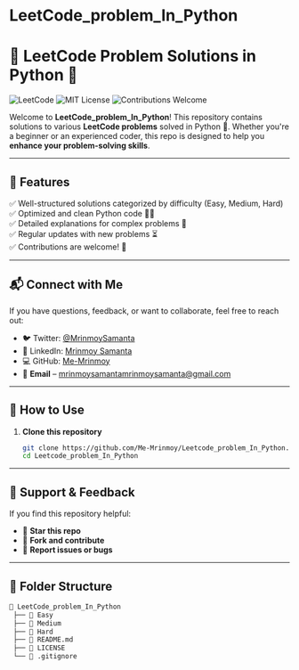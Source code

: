 # LeetCode_problem_In_Python

# 🚀 LeetCode Problem Solutions in Python 🐍

![LeetCode](https://img.shields.io/badge/LeetCode-Python-blue.svg?logo=leetcode&logoColor=white)
![MIT License](https://img.shields.io/badge/License-MIT-green.svg)
![Contributions Welcome](https://img.shields.io/badge/PRs-Welcome-orange.svg)

Welcome to **LeetCode_problem_In_Python**! This repository contains solutions to various **LeetCode problems** solved in Python 🐍. Whether you're a beginner or an experienced coder, this repo is designed to help you **enhance your problem-solving skills**.

---

## 📌 Features
✅ Well-structured solutions categorized by difficulty (Easy, Medium, Hard)  
✅ Optimized and clean Python code 🧑‍💻  
✅ Detailed explanations for complex problems 📖  
✅ Regular updates with new problems ⏳  
✅ Contributions are welcome! 🤝  

---

## 📬 Connect with Me

If you have questions, feedback, or want to collaborate, feel free to reach out:

- 🐦 Twitter: [@MrinmoySamanta](https://twitter.com/MrinmoySamanta)  
- 💼 LinkedIn: [Mrinmoy Samanta](https://www.linkedin.com/in/mrinmoysamanta)  
- 💻 GitHub: [Me-Mrinmoy](https://github.com/Me-Mrinmoy)
- 📧 **Email** – mrinmoysamantamrinmoysamanta@gmail.com

---

## 🚀 How to Use

1. **Clone this repository**
   ```bash
   git clone https://github.com/Me-Mrinmoy/Leetcode_problem_In_Python.git
   cd Leetcode_problem_In_Python

---

## 💬 Support & Feedback

If you find this repository helpful:

- 🌟 **Star this repo**
- 🔄 **Fork and contribute**
- 🐞 **Report issues or bugs**

---

## 📂 Folder Structure

```bash
📂 LeetCode_problem_In_Python
 ├── 📁 Easy
 ├── 📁 Medium
 ├── 📁 Hard
 ├── 📄 README.md
 ├── 📄 LICENSE
 └── 📄 .gitignore
